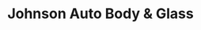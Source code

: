 ---
title: "Johnson Auto Body & Glass"
url: /slayton/johnson-auto-body-and-glass/
shop: car repair
---